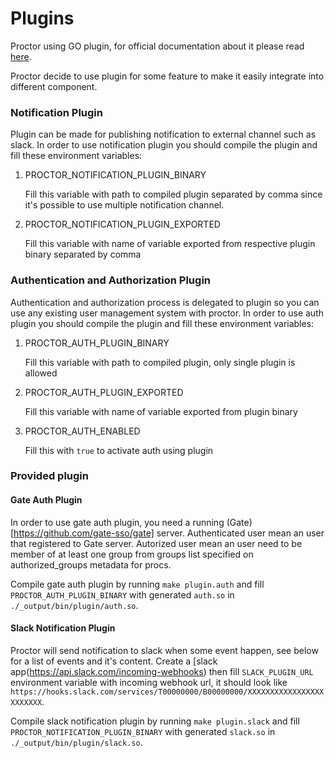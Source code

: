 # Plugins

Proctor using GO plugin, for official documentation about it please read [here](https://golang.org/pkg/plugin/).

Proctor decide to use plugin for some feature to make it easily integrate into different component.

### Notification Plugin

Plugin can be made for publishing notification to external channel such as slack.
In order to use notification plugin you should compile the plugin and fill these environment variables:
  1. PROCTOR_NOTIFICATION_PLUGIN_BINARY

     Fill this variable with path to compiled plugin separated by comma since it's possible to use multiple notification channel.

  2. PROCTOR_NOTIFICATION_PLUGIN_EXPORTED
  
     Fill this variable with name of variable exported from respective plugin binary separated by comma

### Authentication and Authorization Plugin

Authentication and authorization process is delegated to plugin so you can use any existing user management system with proctor.
In order to use auth plugin you should compile the plugin and fill these environment variables:
  1. PROCTOR_AUTH_PLUGIN_BINARY

     Fill this variable with path to compiled plugin, only single plugin is allowed

  2. PROCTOR_AUTH_PLUGIN_EXPORTED
  
     Fill this variable with name of variable exported from plugin binary
  
  3. PROCTOR_AUTH_ENABLED
  
     Fill this with `true` to activate auth using plugin

### Provided plugin

#### Gate Auth Plugin

In order to use gate auth plugin, you need a running (Gate)[https://github.com/gate-sso/gate] server.
Authenticated user mean an user that registered to Gate server.
Autorized user mean an user need to be member of at least one group from groups list specified on authorized_groups metadata for procs.

Compile gate auth plugin by running `make plugin.auth` and fill `PROCTOR_AUTH_PLUGIN_BINARY` with generated `auth.so` in `./_output/bin/plugin/auth.so`.



#### Slack Notification Plugin

Proctor will send notification to slack when some event happen, see below for a list of events and it's content.
Create a [slack app(https://api.slack.com/incoming-webhooks) then fill `SLACK_PLUGIN_URL` environment variable with incoming webhook url, it should look like `https://hooks.slack.com/services/T00000000/B00000000/XXXXXXXXXXXXXXXXXXXXXXXX`.

Compile slack notification plugin by running `make plugin.slack` and fill `PROCTOR_NOTIFICATION_PLUGIN_BINARY` with generated `slack.so` in `./_output/bin/plugin/slack.so`.
